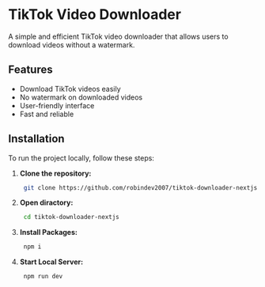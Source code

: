# TikTok Video Downloader

A simple and efficient TikTok video downloader that allows users to download videos without a watermark.

## Features

- Download TikTok videos easily
- No watermark on downloaded videos
- User-friendly interface
- Fast and reliable

## Installation

To run the project locally, follow these steps:

1. **Clone the repository:**

   ```bash
    git clone https://github.com/robindev2007/tiktok-downloader-nextjs.git
   ```

2. **Open diractory:**
   ```bash
    cd tiktok-downloader-nextjs
   ```
3. **Install Packages:**
   ```bash
    npm i
   ```
4. **Start Local Server:**
   ```bash
    npm run dev
   ```

   
